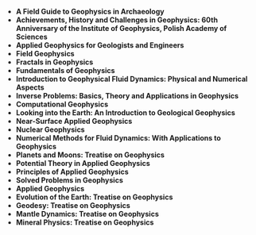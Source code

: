 <ul>
 <li><b><a target="_blank" href="https://github.com/raimundo1994/Books/blob/master/eo(1).pdf" style="text-decoration:none;"> A Field Guide to Geophysics in Archaeology</a></b></li>
  
<li><b><a target="_blank" href="https://github.com/manjunath5496/Geophysics-Books/blob/master/eo(2).pdf" style="text-decoration:none;">Achievements, History and Challenges in Geophysics: 60th Anniversary of the Institute of Geophysics, Polish Academy of Sciences</a></b></li>  
  
<li><b><a target="_blank" href="https://github.com/manjunath5496/Geophysics-Books/blob/master/eo(3).pdf" style="text-decoration:none;">Applied Geophysics for Geologists and Engineers</a></b></li>
                               
 <li><b><a target="_blank" href="https://github.com/manjunath5496/Geophysics-Books/blob/master/eo(4).pdf" style="text-decoration:none;">Field Geophysics </a></b></li>                              
<li><b><a target="_blank" href="https://github.com/manjunath5496/Geophysics-Books/blob/master/eo(5).pdf" style="text-decoration:none;"> Fractals in Geophysics</a></b></li>
                                <li><b><a target="_blank" href="https://github.com/manjunath5496/Geophysics-Books/blob/master/eo(6).pdf" style="text-decoration:none;">Fundamentals of Geophysics </a></b></li>
                <li><b><a target="_blank" href="https://github.com/manjunath5496/Geophysics-Books/blob/master/eo(7).pdf" style="text-decoration:none;">Introduction to Geophysical Fluid Dynamics: Physical and Numerical Aspects </a></b></li>                                
         <li><b><a target="_blank" href="https://github.com/manjunath5496/Geophysics-Books/blob/master/eo(8).pdf" style="text-decoration:none;">Inverse Problems: Basics, Theory and Applications in Geophysics</a></b></li>                                 

<li><b><a target="_blank" href="https://github.com/manjunath5496/Geophysics-Books/blob/master/eo(9).pdf" style="text-decoration:none;">Computational Geophysics</a></b></li>

  <li><b><a target="_blank" href="https://github.com/manjunath5496/Geophysics-Books/blob/master/eo(10).pdf" style="text-decoration:none;">Looking into the Earth: An Introduction to Geological Geophysics</a></b></li> 

  <li><b><a target="_blank" href="https://github.com/manjunath5496/Geophysics-Books/blob/master/eo(11).pdf" style="text-decoration:none;">Near-Surface Applied Geophysics</a></b></li>                                 

  <li><b><a target="_blank" href="https://github.com/manjunath5496/Geophysics-Books/blob/master/eo(12).pdf" style="text-decoration:none;">Nuclear Geophysics</a></b></li> 

<li><b><a target="_blank" href="https://github.com/manjunath5496/Geophysics-Books/blob/master/eo(13).pdf" style="text-decoration:none;"> Numerical Methods for Fluid Dynamics: With Applications to Geophysics </a></b></li>


<li><b><a target="_blank" href="https://github.com/raimundo1994/Books/blob/master/eo(1).pdf" style="text-decoration:none;">Planets and Moons: Treatise on Geophysics</a></b></li>
                <li><b><a target="_blank" href="https://github.com/manjunath5496/Geophysics-Books/blob/master/eo(15).pdf" style="text-decoration:none;">Potential Theory in Applied Geophysics </a></b></li>                                
         <li><b><a target="_blank" href="https://github.com/manjunath5496/Geophysics-Books/blob/master/eo(16).pdf" style="text-decoration:none;">Principles of Applied Geophysics</a></b></li>                                 

<li><b><a target="_blank" href="https://github.com/manjunath5496/Geophysics-Books/blob/master/eo(17).pdf" style="text-decoration:none;">Solved Problems in Geophysics</a></b></li>


  <li><b><a target="_blank" href="https://github.com/manjunath5496/Geophysics-Books/blob/master/eo(19).pdf" style="text-decoration:none;">Applied Geophysics</a></b></li>                                 


<li><b><a target="_blank" href="https://github.com/manjunath5496/Geophysics-Books/blob/master/eo(20).pdf" style="text-decoration:none;"> Evolution of the Earth: Treatise on Geophysics </a></b></li>


  <li><b><a target="_blank" href="https://github.com/manjunath5496/Geophysics-Books/blob/master/eo(21).pdf" style="text-decoration:none;">Geodesy: Treatise on Geophysics</a></b></li>                                 


<li><b><a target="_blank" href="https://github.com/manjunath5496/Geophysics-Books/blob/master/eo(22).pdf" style="text-decoration:none;"> Mantle Dynamics: Treatise on Geophysics </a></b></li>

<li><b><a target="_blank" href="https://github.com/manjunath5496/Geophysics-Books/blob/master/eo(23).pdf" style="text-decoration:none;"> Mineral Physics: Treatise on Geophysics </a></b></li>





</ul>
